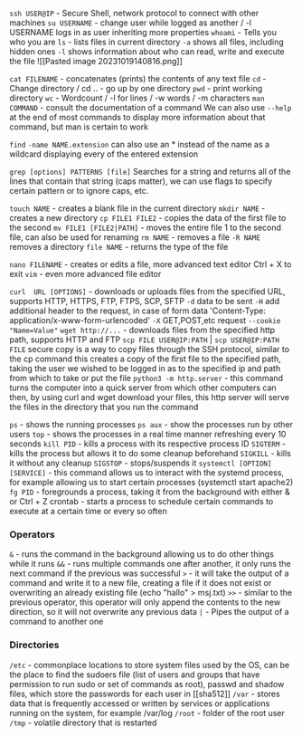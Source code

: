 `ssh USER@IP` - Secure Shell, network protocol to connect with other machines
`su USERNAME` - change user while logged as another / -l USERNAME logs in as user inheriting more properties
`whoami` - Tells you who you are
`ls` - lists files in current directory 
	`-a` shows all files, including hidden ones 
	`-l` shows information about who can read, write and execute the file
	![[Pasted image 20231019140816.png]]

`cat FILENAME` - concatenates (prints) the contents of any text file
`cd` - Change directory / cd .. - go up by one directory
`pwd` - print working directory
`wc` - Wordcount / -l for lines / -w words / -m characters
`man COMMAND` - consult the documentation of a command
	We can also use `--help` at the end of most commands to display more information about that command, but man is certain to work

`find`
	`-name NAME.extension`
		can also use an * instead of the name as a wildcard displaying every of the entered extension

`grep [options] PATTERNS [file]`
	Searches for a string and returns all of the lines that contain that string (caps matter), we can use flags to specify certain pattern or to ignore caps, etc. 

`touch NAME` - creates a blank file in the current directory
`mkdir NAME` - creates a new directory
`cp FILE1 FILE2` - copies the data of the first file to the second
`mv FILE1 [FILE2|PATH]` - moves the entire file 1 to the second file, can also be used for renaming
`rm NAME` - removes a file
	`-R NAME` removes a directory 
`file NAME` - returns the type of the file

`nano FILENAME` - creates or edits a file, more advanced text editor Ctrl + X to exit
`vim` - even more advanced file editor

`curl  URL [OPTIONS]` - downloads or uploads files from the specified URL, supports HTTP, HTTPS, FTP, FTPS, SCP, SFTP 
	`-d` data to be sent
	`-H` add additional header to the request, in case of form data 'Content-Type: application/x-www-form-urlencoded'
	`-X` GET,POST,etc request
	`--cookie "Name=Value"`
`wget http://...` - downloads files from the specified http path, supports HTTP and FTP
`scp FILE USER@IP:PATH` | `scp USER@IP:PATH FILE`
	secure copy  is a way to copy files through the SSH protocol, similar to the cp command this creates a copy of the first file to the specified path, taking the user we wished to be logged in as to the specified ip and path from which to take or put the file
`python3 -m http.server` - this command turns the computer into a quick server from which other computers can then, by using curl and wget download your files, this http server will serve the files in the directory that you run the command

`ps` - shows the running processes 
	`ps aux` - show the processes run by other users
`top` - shows the processes in a real time manner refreshing every 10 seconds
`kill PID` - kills a process with its respective process ID
	`SIGTERM` - kills the process but allows it to do some cleanup beforehand
	`SIGKILL` - kills it without any cleanup
	`SIGSTOP` - stops/suspends it
`systemctl [OPTION]  [SERVICE]` -  this command allows us to interact with the systemd process, for example allowing us to start certain processes (systemctl start apache2) 
`fg PID` - foregrounds a process, taking it from the background with either & or Ctrl + Z 
crontab - starts a process to schedule certain commands to execute at a certain time or every so often


### Operators
`&` - runs the command in the background allowing us to do other things while it runs
`&&` - runs multiple commands one after another, it only runs the next command if the previous was successful
`>` - it will take the output of a command and write it to a new file, creating a file if it does not exist or overwriting an already existing file (echo "hallo" > msj.txt)
`>>` - similar to the previous operator, this operator will only append the contents to the new direction, so it will not overwrite any previous data
`|` - Pipes the output of a command to another one

### Directories
`/etc` - commonplace locations to store system files used by the OS, can be the place to find the sudoers file (list of users and groups that have permission to run sudo or set of commands as root), passwd and shadow files, which store the passwords for each user in [[sha512]]
`/var` - stores data that is frequently accessed or written by services or applications running on the system, for example /var/log
`/root` - folder of the root user
`/tmp` - volatile directory that is restarted